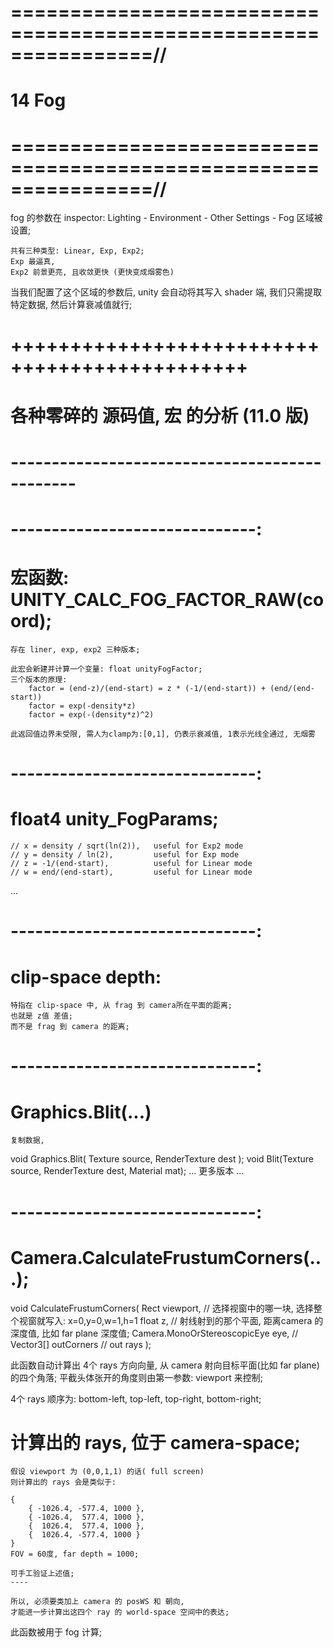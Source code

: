 # ================================================================//
#               14 Fog
# ================================================================//


fog 的参数在 inspector: Lighting - Environment - Other Settings - Fog 区域被设置;

    共有三种类型: Linear, Exp, Exp2;
    Exp 最逼真,
    Exp2 前景更亮, 且收敛更快 (更快变成烟雾色)


当我们配置了这个区域的参数后, unity 会自动将其写入 shader 端, 我们只需提取特定数据, 然后计算衰减值就行;



# ++++++++++++++++++++++++++++++++++++++++++++++ #
#          各种零碎的 源码值, 宏 的分析   (11.0 版)
# ---------------------------------------------- #


# ------------------------------:
# 宏函数: UNITY_CALC_FOG_FACTOR_RAW(coord);
    存在 liner, exp, exp2 三种版本;

    此宏会新建并计算一个变量: float unityFogFactor;
    三个版本的原理:
        factor = (end-z)/(end-start) = z * (-1/(end-start)) + (end/(end-start))
        factor = exp(-density*z)
        factor = exp(-(density*z)^2)

    此返回值边界未受限, 需人为clamp为:[0,1], 仍表示衰减值, 1表示光线全通过, 无烟雾

# ------------------------------:
# float4 unity_FogParams;
    // x = density / sqrt(ln(2)),   useful for Exp2 mode
    // y = density / ln(2),         useful for Exp mode
    // z = -1/(end-start),          useful for Linear mode
    // w = end/(end-start),         useful for Linear mode


...

# ------------------------------:
# clip-space depth:
    特指在 clip-space 中, 从 frag 到 camera所在平面的距离;
    也就是 z值 差值;
    而不是 frag 到 camera 的距离;


# ------------------------------:
# Graphics.Blit(...)
    复制数据,

void Graphics.Blit( Texture source, RenderTexture dest );
void Blit(Texture source, RenderTexture dest, Material mat);
... 更多版本 ...




# ------------------------------:
# Camera.CalculateFrustumCorners(...);

void CalculateFrustumCorners(
    Rect viewport,  // 选择视窗中的哪一块, 选择整个视窗就写入: x=0,y=0,w=1,h=1
    float z,        // 射线射到的那个平面, 距离camera 的深度值, 比如 far plane 深度值;
    Camera.MonoOrStereoscopicEye eye, //
    Vector3[] outCorners    // out rays
);

此函数自动计算出 4个 rays 方向向量, 从 camera 射向目标平面(比如 far plane) 的四个角落;
平截头体张开的角度则由第一参数: viewport 来控制;

4个 rays 顺序为: bottom-left, top-left, top-right, bottom-right;

# 计算出的 rays, 位于 camera-space;
    假设 viewport 为 (0,0,1,1) 的话( full screen)
    则计算出的 rays 会是类似于:
    
    {
        { -1026.4, -577.4, 1000 },
        { -1026.4,  577.4, 1000 },
        {  1026.4,  577.4, 1000 },
        {  1026.4, -577.4, 1000 }
    }
    FOV = 60度, far depth = 1000; 

    可手工验证上述值;
    ----

    所以, 必须要类加上 camera 的 posWS 和 朝向,
    才能进一步计算出这四个 ray 的 world-space 空间中的表达;

此函数被用于 fog 计算;






